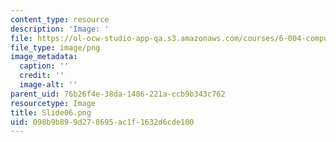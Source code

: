 ```yaml
---
content_type: resource
description: 'Image: '
file: https://ol-ocw-studio-app-qa.s3.amazonaws.com/courses/6-004-computation-structures-spring-2017/098b9b899d278695ac1f1632d6cde100_Slide06.png
file_type: image/png
image_metadata:
  caption: ''
  credit: ''
  image-alt: ''
parent_uid: 76b26f4e-38da-1486-221a-ccb9b343c762
resourcetype: Image
title: Slide06.png
uid: 098b9b89-9d27-8695-ac1f-1632d6cde100
---
```


